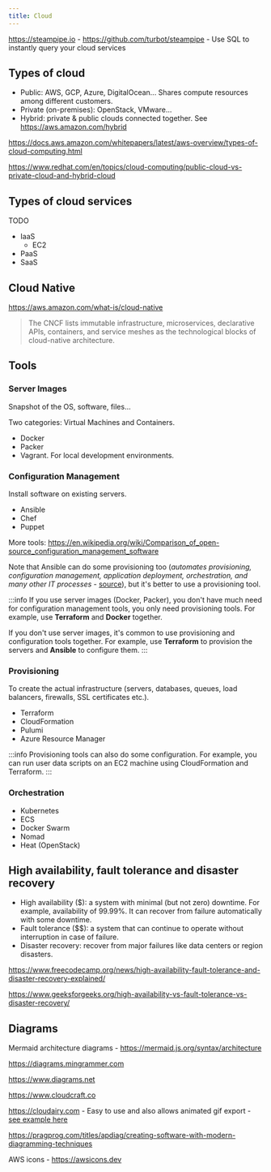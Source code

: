```yaml
---
title: Cloud
---
```


https://steampipe.io - https://github.com/turbot/steampipe - Use SQL to instantly query your cloud services

## Types of cloud

- Public: AWS, GCP, Azure, DigitalOcean... Shares compute resources among different customers.
- Private (on-premises): OpenStack, VMware...
- Hybrid: private & public clouds connected together. See https://aws.amazon.com/hybrid

https://docs.aws.amazon.com/whitepapers/latest/aws-overview/types-of-cloud-computing.html

https://www.redhat.com/en/topics/cloud-computing/public-cloud-vs-private-cloud-and-hybrid-cloud

## Types of cloud services

TODO

- IaaS
  - EC2
- PaaS
- SaaS

## Cloud Native

https://aws.amazon.com/what-is/cloud-native

> The CNCF lists immutable infrastructure, microservices, declarative APIs, containers, and service meshes as the technological blocks of cloud-native architecture.

## Tools

### Server Images

Snapshot of the OS, software, files...

Two categories: Virtual Machines and Containers.

- Docker
- Packer
- Vagrant. For local development environments.

### Configuration Management

Install software on existing servers.

- Ansible
- Chef
- Puppet

More tools: https://en.wikipedia.org/wiki/Comparison_of_open-source_configuration_management_software

Note that Ansible can do some provisioning too (_automates provisioning, configuration management, application deployment, orchestration, and many other IT processes_ - [source](https://www.ansible.com/)), but it's better to use a provisioning tool.

:::info
If you use server images (Docker, Packer), you don't have much need for configuration management tools, you only need provisioning tools. For example, use **Terraform** and **Docker** together.

If you don't use server images, it's common to use provisioning and configuration tools together. For example, use **Terraform** to provision the servers and **Ansible** to configure them.
:::

### Provisioning

To create the actual infrastructure (servers, databases, queues, load balancers, firewalls, SSL certificates etc.).

- Terraform
- CloudFormation
- Pulumi
- Azure Resource Manager

:::info
Provisioning tools can also do some configuration. For example, you can run user data scripts on an EC2 machine using CloudFormation and Terraform.
:::

### Orchestration

- Kubernetes
- ECS
- Docker Swarm
- Nomad
- Heat (OpenStack)

## High availability, fault tolerance and disaster recovery

- High availability ($): a system with minimal (but not zero) downtime. For example, availability of 99.99%. It can recover from failure automatically with some downtime.
- Fault tolerance ($$): a system that can continue to operate without interruption in case of failure.
- Disaster recovery: recover from major failures like data centers or region disasters.

https://www.freecodecamp.org/news/high-availability-fault-tolerance-and-disaster-recovery-explained/

https://www.geeksforgeeks.org/high-availability-vs-fault-tolerance-vs-disaster-recovery/

## Diagrams

Mermaid architecture diagrams - https://mermaid.js.org/syntax/architecture

https://diagrams.mingrammer.com

https://www.diagrams.net

https://www.cloudcraft.co

https://cloudairy.com - Easy to use and also allows animated gif export - [see example here](https://www.linkedin.com/posts/amir-malaeb_aws-cloudformation-wordpress-activity-7247376508095188994-AnML/)

https://pragprog.com/titles/apdiag/creating-software-with-modern-diagramming-techniques

AWS icons - https://awsicons.dev
